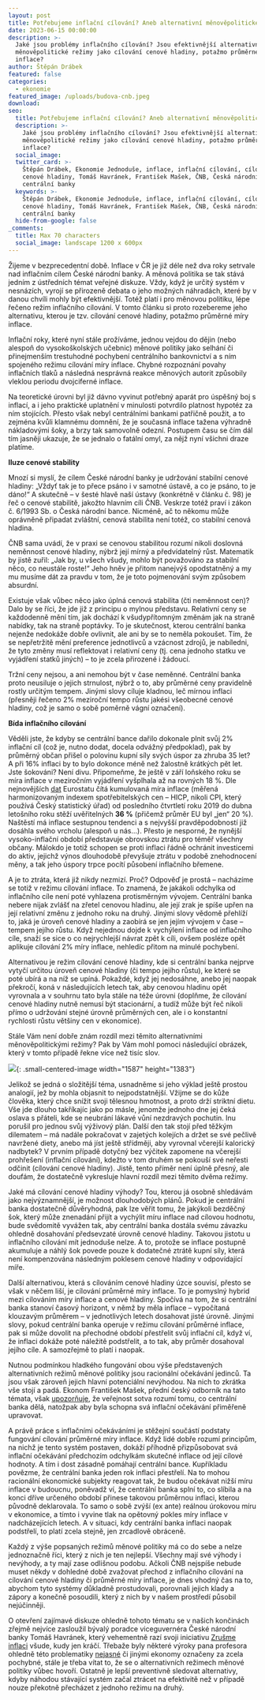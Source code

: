 ```yaml
---
layout: post
title: Potřebujeme inflační cílování? Aneb alternativní měnověpolitické režimy
date: 2023-06-15 00:00:00
description: >-
  Jaké jsou problémy inflačního cílování? Jsou efektivnější alternativní
  měnověpolitické režimy jako cílování cenové hladiny, potažmo průměrné míry
  inflace?
author: Štěpán Drábek
featured: false
categories:
  - ekonomie
featured_image: /uploads/budova-cnb.jpeg
download:
seo:
  title: Potřebujeme inflační cílování? Aneb alternativní měnověpolitické režimy
  description: >-
    Jaké jsou problémy inflačního cílování? Jsou efektivnější alternativní
    měnověpolitické režimy jako cílování cenové hladiny, potažmo průměrné míry
    inflace?
  social_image:
  twitter_card: >-
    Štěpán Drábek, Ekonomie Jednoduše, inflace, inflační cílování, cílování
    cenové hladiny, Tomáš Havránek, František Mašek, ČNB, Česká národní banka,
    centrální banky
  keywords: >-
    Štěpán Drábek, Ekonomie Jednoduše, inflace, inflační cílování, cílování
    cenové hladiny, Tomáš Havránek, František Mašek, ČNB, Česká národní banka,
    centrální banky
  hide-from-google: false
_comments:
  title: Max 70 characters
  social_image: landscape 1200 x 600px
---
```

Žijeme v bezprecedentní době. Inflace v ČR je již déle než dva roky setrvale nad inflačním cílem České národní banky. A měnová politika se tak stává jedním z ústředních témat veřejné diskuze. Vždy, když je určitý systém v nesnázích, vyrojí se přirozeně debata o jeho možných náhradách, které by v danou chvíli mohly být efektivnější. Totéž platí i pro měnovou politiku, lépe řečeno režim inflačního cílování. V tomto článku si proto rozebereme jeho alternativu, kterou je tzv. cílování cenové hladiny, potažmo průměrné míry inflace.



Inflační roky, které nyní stále prožíváme, jednou vejdou do dějin (nebo alespoň do vysokoškolských učebnic) měnové politiky jako selhání či přinejmenším trestuhodné pochybení centrálního bankovnictví a s ním spojeného režimu cílování míry inflace. Chybné rozpoznání povahy inflačních tlaků a následná nesprávná reakce měnových autorit způsobily vleklou periodu dvojciferné inflace.



Na teoretické úrovni byl již dávno vyvinut potřebný aparát pro úspěšný boj s inflací, a i jeho praktické uplatnění v minulosti potvrdilo platnost hypotéz za ním stojících. Přesto však nebyl centrálními bankami patřičně použit, a to zejména kvůli klamnému domnění, že je současná inflace tažena výhradně nákladovými šoky, a brzy tak samovolně odezní. Postupem času se čím dál tím jasněji ukazuje, že se jednalo o fatální omyl, za nějž nyní všichni draze platíme.



**Iluze cenové stability**

Mnozí si myslí, že cílem České národní banky je udržování stabilní cenové hladiny: „Vždyť tak je to přece psáno i v samotné ústavě, a co je psáno, to je dáno!“ A skutečně – v šesté hlavě naší ústavy (konkrétně v článku č. 98) je řeč o cenové stabilitě, jakožto hlavním cíli ČNB. Veskrze totéž praví i zákon č. 6/1993 Sb. o Česká národní bance. Nicméně, ač to někomu může oprávněně připadat zvláštní, cenová stabilita není totéž, co stabilní cenová hladina.



ČNB sama uvádí, že v praxi se cenovou stabilitou rozumí nikoli doslovná neměnnost cenové hladiny, nýbrž její mírný a předvídatelný růst. Matematik by jistě zuřil: „Jak by, u všech všudy, mohlo být považováno za stabilní něco, co neustále roste!“ Jeho hněv je přitom nanejvýš opodstatněný a my mu musíme dát za pravdu v tom, že je toto pojmenování svým způsobem absurdní.



Existuje však vůbec něco jako úplná cenová stabilita (čti neměnnost cen)? Dalo by se říci, že jde již z principu o mylnou představu. Relativní ceny se každodenně mění tím, jak dochází k všudypřítomným změnám jak na straně nabídky, tak na straně poptávky. To je skutečnost, kterou centrální banka nejenže nedokáže dobře ovlivnit, ale ani by se to neměla pokoušet. Tím, že se nepřetržitě mění preference jednotlivců a vzácnost zdrojů, je nabíledni, že tyto změny musí reflektovat i relativní ceny (tj. cena jednoho statku ve vyjádření statků jiných) – to je zcela přirozené i žádoucí.



Tržní ceny nejsou, a ani nemohou být v čase neměnné. Centrální banka proto neusiluje o jejich strnulost, nýbrž o to, aby průměrné ceny pravidelně rostly určitým tempem. Jinými slovy cíluje kladnou, leč mírnou inflaci (přesněji řečeno 2% meziroční tempo růstu jakési všeobecné cenové hladiny, což je samo o sobě poměrně vágní označení).



**Bída inflačního cílování**

Věděli jste, že kdyby se centrální bance dařilo dokonale plnit svůj 2% inflační cíl (což je, nutno dodat, docela odvážný předpoklad), pak by průměrný občan přišel o polovinu kupní síly svých úspor za zhruba 35 let? A při 16% inflaci by to bylo dokonce méně než žalostně krátkých pět let. Jste šokováni? Není divu. Připomeňme, že ještě v září loňského roku se míra inflace v meziročním vyjádření vyšplhala až na rovných 18 %. Dle nejnovějších [dat](https://twitter.com/JakubSeidler/status/1661708383479554049) Eurostatu čítá kumulovaná míra inflace (měřená harmonizovaným indexem spotřebitelských cen – HICP, nikoli CPI, který používá Český statistický úřad) od posledního čtvrtletí roku 2019 do dubna letošního roku stěží uvěřitelných **36 %** (přičemž průměr EU byl „jen“ 20 %). Naštěstí má inflace sestupnou tendenci a s nejvyšší pravděpodobností již dosáhla svého vrcholu (alespoň u nás...). Přesto je nesporné, že nynější vysoko-inflační období představuje obrovskou ztrátu pro téměř všechny občany. Málokdo je totiž schopen se proti inflaci řádně ochránit investicemi do aktiv, jejichž výnos dlouhodobě převyšuje ztrátu v podobě znehodnocení měny, a tak jeho úspory trpce pocítí působení inflačního břemene.



A je to ztráta, která již nikdy nezmizí. Proč? Odpověď je prostá – nacházíme se totiž v režimu cílování inflace. To znamená, že jakákoli odchylka od inflačního cíle není poté vyhlazena protisměrným vývojem. Centrální banka nebere nijak zvlášť na zřetel cenovou hladinu, ale její zrak je spíše upřen na její relativní změnu z jednoho roku na druhý. Jinými slovy vědomě přehlíží to, jaká je úroveň cenové hladiny a zaobírá se jen jejím vývojem v čase – tempem jejího růstu. Když nejednou dojde k vychýlení inflace od inflačního cíle, snaží se sice o co nejrychlejší návrat zpět k cíli, ovšem posléze opět aplikuje cílování 2% míry inflace, nehledíc přitom na minulé pochybení.



Alternativou je režim cílování cenové hladiny, kde si centrální banka nejprve vytyčí určitou úroveň cenové hladiny (či tempo jejího růstu), ke které se poté ubírá a na níž se upíná. Pokaždé, když jej nedosáhne, anebo jej naopak překročí, koná v následujících letech tak, aby cenovou hladinu opět vyrovnala a v souhrnu tato byla stále na téže úrovni (doplňme, že cílování cenové hladiny nutně nemusí být stacionární, a tudíž může být řeč nikoli přímo o udržování stejné úrovně průměrných cen, ale i o konstantní rychlosti růstu většiny cen v ekonomice).



Stále Vám není dobře znám rozdíl mezi těmito alternativními měnověpolitickými režimy? Pak by Vám mohl pomoci následující obrázek, který v tomto případě řekne více než tisíc slov.





![](/uploads/graficke-srovnani-cilovani-inflace-a-cilovani-cenove-hladiny.png){: .small-centered-image width="1587" height="1383"}







Jelikož se jedná o složitější téma, usnadněme si jeho výklad ještě prostou analogií, jež by mohla objasnit to nejpodstatnější. Vžijme se do kůže člověka, který chce snížit svoji tělesnou hmotnost, a proto drží striktní dietu. Vše jde dlouho takříkajíc jako po másle, jenomže jednoho dne jej čeká oslava s přáteli, kde se neubrání lákavé vůní nezdravých pochutin. Inu porušil pro jednou svůj výživový plán. Další den tak stojí před těžkým dilematem – má nadále pokračovat v zajetých kolejích a držet se své pečlivě navržené diety, anebo má jíst ještě střídměji, aby vyrovnal včerejší kalorický nadbytek? V prvním případě dotyčný bez výčitek zapomene na včerejší prohřešení (inflační cílování), kdežto v tom druhém se pokouší své neřesti odčinit (cílování cenové hladiny). Jistě, tento příměr není úplně přesný, ale doufám, že dostatečně vykresluje hlavní rozdíl mezi těmito dvěma režimy.



Jaké má cílování cenové hladiny výhody? Tou, kterou já osobně shledávám jako nejvýznamnější, je možnost dlouhodobých plánů. Pokud je centrální banka dostatečně důvěryhodná, pak lze věřit tomu, že jakýkoli bezděčný šok, který může znenadání přijít a vychýlit míru inflace nad cílovou hodnotu, bude svědomitě vyvážen tak, aby centrální banka dostála svému závazku ohledně dosahování předsevzaté úrovně cenové hladiny. Takovou jistotu u inflačního cílování mít jednoduše nelze. A to, protože se inflace postupně akumuluje a náhlý šok povede pouze k dodatečné ztrátě kupní síly, která není kompenzována následným poklesem cenové hladiny v odpovídající míře.



Další alternativou, která s cílováním cenové hladiny úzce souvisí, přesto se však v něčem liší, je cílování průměrné míry inflace. To je pomyslný hybrid mezi cílováním míry inflace a cenové hladiny. Spočívá na tom, že si centrální banka stanoví časový horizont, v němž by měla inflace – vypočítaná klouzavým průměrem – v jednotlivých letech dosahovat jisté úrovně. Jinými slovy, pokud centrální banka operuje v režimu cílování průměrné inflace, pak si může dovolit na přechodné období přestřelit svůj inflační cíl, když ví, že inflaci dokáže poté náležitě podstřelit, a to tak, aby průměr dosahoval jejího cíle. A samozřejmě to platí i naopak.



Nutnou podmínkou hladkého fungování obou výše představených alternativních režimů měnové politiky jsou racionální očekávání jedinců. Ta jsou však zároveň jejich hlavní potenciální nevýhodou. Na nich to zkrátka vše stojí a padá. Ekonom František Mašek, přední český odborník na tato témata, však [upozorňuje](https://roklen24.cz/cnb-by-se-mohla-zabyvat-moznosti-zmenit-inflacni-cilovani/), že veřejnost sotva rozumí tomu, co centrální banka dělá, natožpak aby byla schopna svá inflační očekávání přiměřeně upravovat.



A právě práce s inflačními očekáváními je stěžejní součástí podstaty fungování cílování průměrné míry inflace. Když lidé dobře rozumí principům, na nichž je tento systém postaven, dokáží příhodně přizpůsobovat svá inflační očekávání předchozím odchylkám skutečné inflace od její cílové hodnoty. A tím i dost zásadně pomáhají centrální bance. Kupříkladu povězme, že centrální banka jeden rok inflaci přestřelí. Na to mohou racionální ekonomické subjekty reagovat tak, že budou očekávat nižší míru inflace v budoucnu, poněvadž ví, že centrální banka splní to, co slíbila a na konci dříve určeného období přinese takovou průměrnou inflaci, kterou původně deklarovala. To samo o sobě zvýší (ex ante) reálnou úrokovou míru v ekonomice, a tímto i vyvine tlak na opětovný pokles míry inflace v nadcházejících letech. A v situaci, kdy centrální banka inflaci naopak podstřelí, to platí zcela stejně, jen zrcadlově obráceně.



Každý z výše popsaných režimů měnové politiky má co do sebe a nelze jednoznačně říci, který z nich je ten nejlepší. Všechny mají své výhody i nevýhody, a ty mají zase odlišnou podobu. Ačkoli ČNB nejspíše nebude muset někdy v dohledné době zvažovat přechod z inflačního cílování na cílování cenové hladiny či průměrné míry inflace, je dnes vhodný čas na to, abychom tyto systémy důkladně prostudovali, porovnali jejich klady a zápory a konečně posoudili, který z nich by v našem prostředí působil nejúčinněji.



O otevření zajímavé diskuze ohledně tohoto tématu se v našich končinách zřejmě nejvíce zasloužil bývalý poradce viceguvernéra České národní banky Tomáš Havránek, který vehementně razí svoji iniciativu [Zrušme inflaci](https://zrusme-inflaci.cz/) všude, kudy jen kráčí. Třebaže byly některé výroky pana profesora ohledně této problematiky [nejasné](https://banatboy.blogspot.com/2022/01/reakce-na-rozhovor-t-havranka-o.html) či jinými ekonomy označeny za zcela pochybné, stále je třeba vítat to, že se o alternativních režimech měnové politiky vůbec hovoří. Ostatně je lepší preventivně sledovat alternativy, kdyby náhodou stávající systém začal ztrácet na efektivitě než v případě nouze překotně přecházet z jednoho režimu na druhý.